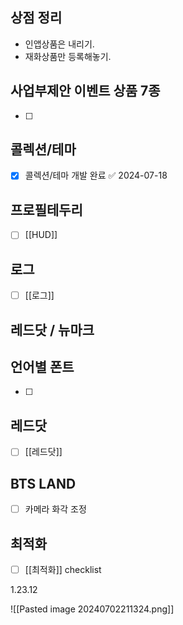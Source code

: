 

## 상점 정리 
 - 인앱상품은 내리기. 
 - 재화상품만 등록해놓기.
## 사업부제안 이벤트 상품 7종
- [ ] 

## 콜렉션/테마
- [x] 콜렉션/테마 개발 완료 ✅ 2024-07-18

## 프로필테두리
- [ ]  [[HUD]]


## 로그
- [ ]  [[로그]] 

## 레드닷 / 뉴마크 

## 언어별 폰트
- [ ]  



## 레드닷
- [ ]  [[레드닷]]


## BTS LAND
- [ ] 카메라 화각 조정

## 최적화
- [ ] [[최적화]] checklist


1.23.12


![[Pasted image 20240702211324.png]]